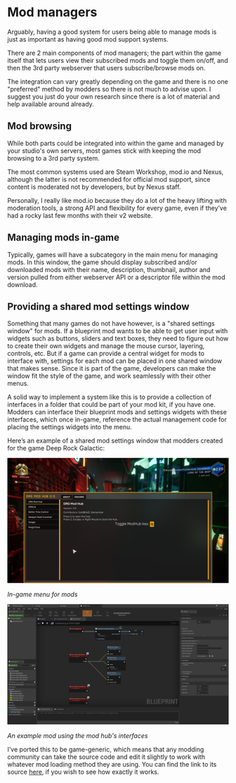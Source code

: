 # Mod managers
Arguably, having a good system for users being able to manage mods is just as important as having good mod support systems. 

There are 2 main components of mod managers; the part within the game itself that lets users view their subscribed mods and toggle them on/off, and then the 3rd party webserver that users subscribe/browse mods on. 

The integration can vary greatly depending on the game and there is no one "preferred" method by modders so there is not much to advise upon. I suggest you just do your own research since there is a lot of material and help available around already.

## Mod browsing

While both parts could be integrated into within the game and managed by your studio's own servers, most games stick with keeping the mod browsing to a 3rd party system. 

The most common systems used are Steam Workshop, mod.io and Nexus, although the latter is not recommended for official mod support, since content is moderated not by developers, but by Nexus staff. 

Personally, I really like mod.io because they do a lot of the heavy lifting with moderation tools, a strong API and flexibility for every game, even if they’ve had a rocky last few months with their v2 website.

## Managing mods in-game
Typically, games will have a subcategory in the main menu for managing mods. In this window, the game should display subscribed and/or downloaded mods with their name, description, thumbnail, author and version pulled from either webserver API or a descriptor file within the mod download.

## Providing a shared mod settings window
Something that many games do not have however, is a "shared settings window" for mods. If a blueprint mod wants to be able to get user input with widgets such as buttons, sliders and text boxes, they need to figure out how to create their own widgets and manage the mouse cursor, layering, controls, etc. But if a game can provide a central widget for mods to interface with, settings for each mod can be placed in one shared window that makes sense. Since it is part of the game, developers can make the window fit the style of the game, and work seamlessly with their other menus.

A solid way to implement a system like this is to provide a collection of interfaces in a folder that could be part of your mod kit, if you have one. Modders can interface their blueprint mods and settings widgets with these interfaces, which once in-game, reference the actual management code for placing the settings widgets into the menu.

Here’s an example of a shared mod settings window that modders created for the game Deep Rock Galactic:

[![DRG Mod Hub](../Images/DRGModHub.png)](https://github.com/Unreal-Modding-Library/dev-guide/blob/17d62210695e540807bac0633460f636067a9a32/src/Images/DRGModHub.png)

*In-game menu for mods*

[![Mod Hub BP](../Images/ModhubBP.png)](https://github.com/Unreal-Modding-Library/dev-guide/blob/17d62210695e540807bac0633460f636067a9a32/src/Images/ModhubBP.png)

*An example mod using the mod hub's interfaces*

I’ve ported this to be game-generic, which means that any modding community can take the source code and edit it slightly to work with whatever mod loading method they are using. You can find the link to its source [here](https://github.com/AstroColony-Modding/Mod-Hub), if you wish to see how exactly it works.
